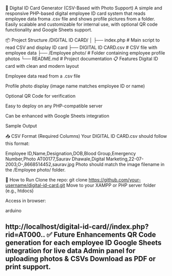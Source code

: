 🪪 Digital ID Card Generator (CSV-Based with Photo Support)
A simple and responsive PHP-based digital employee ID card system that 
reads employee data froma .csv file and shows profile pictures from a folder. 
Easily scalable and customizable for internal use, with optional 
QR code functionality and Google Sheets support.

📦 Project Structure
/DIGITAL ID CARD/
│
├── index.php                  # Main script to read CSV and display ID card
├── DIGITAL ID CARD.csv        # CSV file with employee data
├── /Employee photo/           # Folder containing employee profile photos
└── README.md                  # Project documentation
📋 Features
Digital ID card with clean and modern layout

Employee data read from a .csv file

Profile photo display (image name matches employee ID or name)

Optional QR Code for verification

Easy to deploy on any PHP-compatible server

Can be enhanced with Google Sheets integration

Sample Output

📥 CSV Format (Required Columns)
Your DIGITAL ID CARD.csv should follow this format:

Employee ID,Name,Designation,DOB,Blood Group,Emergency Number,Photo
AT00177,Saurav Dhawale,Digital Marketing,22-07-2003,O-,8668514452,saurav.jpg
Photo should match the image filename in the /Employee photo/ folder.

🚀 How to Run
Clone the repo:
git clone https://github.com/your-username/digital-id-card.git
Move to your XAMPP or PHP server folder (e.g., htdocs)

Access in browser:

arduino

http://localhost/digital-id-card//index.php?rid=AT000..
✅ Future Enhancements
QR Code generation for each employee ID
Google Sheets integration for live data
Admin panel for uploading photos & CSVs
Download as PDF or print support.
---------------------------------
